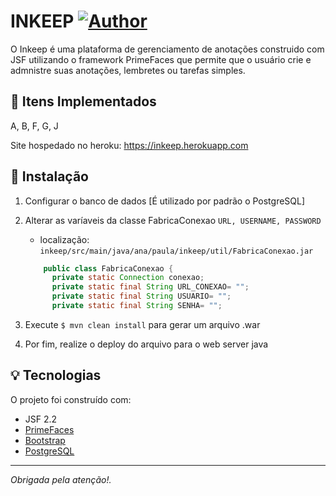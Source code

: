 # INKEEP [![Author](https://img.shields.io/badge/author-anapaullamb-7225d0?style=flat-square)](https://github.com/anapaullamb)

O Inkeep é uma plataforma de gerenciamento de anotações construido com JSF utilizando o framework PrimeFaces que permite que o usuário crie e admnistre suas anotações, lembretes ou tarefas simples.

## :scroll: Itens Implementados

  A, B, F, G, J
  
  Site hospedado no heroku: https://inkeep.herokuapp.com

## :electric_plug: Instalação

1. Configurar o banco de dados [É utilizado por padrão o PostgreSQL]
1. Alterar as varíaveis da classe FabricaConexao `URL, USERNAME, PASSWORD`
    - localização: `inkeep/src/main/java/ana/paula/inkeep/util/FabricaConexao.jar`
    ```java
        public class FabricaConexao {
          private static Connection conexao;
          private static final String URL_CONEXAO= "";
          private static final String USUARIO= "";
          private static final String SENHA= "";
    ```
    
1. Execute `$ mvn clean install` para gerar um arquivo .war
1. Por fim, realize o deploy do arquivo para o web server java

## :bulb: Tecnologias

O projeto foi construído com:

- JSF 2.2
- [PrimeFaces](https://www.primefaces.org)
- [Bootstrap](https://getbootstrap.com)
- [PostgreSQL](https://www.postgresql.org/)

---
_Obrigada pela atenção!._
